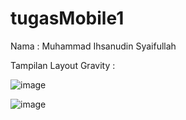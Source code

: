 ﻿# tugasMobile1


Nama : Muhammad Ihsanudin Syaifullah

Tampilan Layout Gravity :


![image](https://user-images.githubusercontent.com/111124211/197943207-4e41f35c-3f51-4e36-bc67-b858dc33d2fc.png)


![image](https://user-images.githubusercontent.com/111124211/197942651-7a249e62-eb60-4f25-9ebf-59798406ca5e.png)

